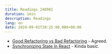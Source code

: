 ```yaml
---
title: Readings 240901
duration: 1min
description: Readings
lang: en
date: 2024-09-01T20:25:00.000+08:00
---
```


- [Good Refactoring vs Bad Refactoring](https://www.builder.io/blog/good-vs-bad-refactoring) - Agreed.
- [Synchronizing State In React](https://www.brenelz.com/posts/synchronizing-state-in-react) - Kinda basic.
